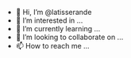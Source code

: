 - 👋 Hi, I’m @latisserande
- 👀 I’m interested in ...
- 🌱 I’m currently learning ...
- 💞️ I’m looking to collaborate on ...
- 📫 How to reach me ...

<!---
latisserande/latisserande is a ✨ special ✨ repository because its `README.md` (this file) appears on your GitHub profile.
You can click the Preview link to take a look at your changes.
--->
